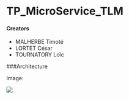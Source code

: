 # TP_MicroService_TLM

#### Creators

* MALHERBE Timoté
* LORTET César
* TOURNATORY Loïc
                
###Architecture

Image:

![](https://viewer.diagrams.net/?highlight=0000ff&edit=_blank&layers=1&nav=1#G1sXKlsCJIfHFqpapJKaCvV2FnTOsOqz65)
